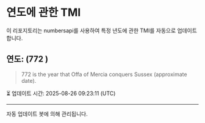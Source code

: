 
# 연도에 관한 TMI

이 리포지토리는 numbersapi를 사용하여 특정 년도에 관한 TMI를 자동으로 업데이트합니다.

## 연도: (772 )
> 772 is the year that Offa of Mercia conquers Sussex (approximate date).

⏳ 업데이트 시간: 2025-08-26 09:23:11 (UTC)

---
자동 업데이트 봇에 의해 관리됩니다.
